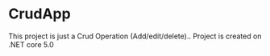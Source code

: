 # CrudApp
This project is just a Crud Operation (Add/edit/delete)..
Project is created on .NET core 5.0
